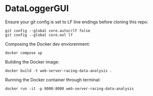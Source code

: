 # DataLoggerGUI
Ensure your git config is set to LF line endings before cloning this repo:
```
git config --global core.autocrlf false
git config --global core.eol lf
```

Composing the Docker dev enviorenment:
```
docker compose up
```

Building the Docker image:
```
docker build -t web-server-racing-data-analysis .
```

Running the Docker container through terminal:
```
docker run -it -p 8000:8000 web-server-racing-data-analysis
```